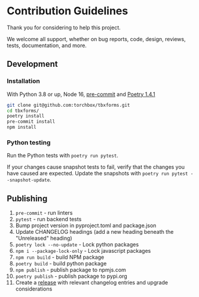 # Contribution Guidelines

Thank you for considering to help this project.

We welcome all support, whether on bug reports, code, design, reviews, tests, documentation, and more.

## Development

### Installation

With Python 3.8 or up, Node 16, [pre-commit](https://pre-commit.com/) and [Poetry 1.4.1](https://python-poetry.org/docs/#installing-with-the-official-installer)

```bash
git clone git@github.com:torchbox/tbxforms.git
cd tbxforms/
poetry install
pre-commit install
npm install
```

### Python testing

Run the Python tests with `poetry run pytest`.

If your changes cause snapshot tests to fail, verify that the changes you have caused are expected. Update the snapshots with `poetry run pytest --snapshot-update`.

## Publishing

1. `pre-commit` - run linters
2. `pytest` - run backend tests
3. Bump project version in pyproject.toml and package.json
4. Update CHANGELOG headings (add a new heading beneath the "Unreleased" heading)
5. `poetry lock --no-update` - Lock python packages
6. `npm i --package-lock-only` - Lock javascript packages
7. `npm run build` - build NPM package
8. `poetry build` - build python package
9. `npm publish` - publish package to npmjs.com
10. `poetry publish` - publish package to pypi.org
11. Create a [release](https://github.com/torchbox/tbxforms/releases) with relevant changelog entries and upgrade considerations
